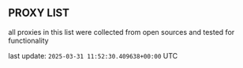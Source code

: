 ## PROXY LIST

all proxies in this list were collected from open sources and tested for functionality

last update: `2025-03-31 11:52:30.409638+00:00` UTC
